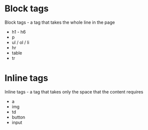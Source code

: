 # Block tags
Block tags - a tag that takes the whole line in the page
* h1 - h6
* p
* ul / ol / li
* hr
* table
* tr


# Inline tags
Inline tags - a tag that takes only the space that the content requires
* a
* img
* td
* button
* input

